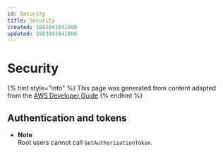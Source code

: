 ```yaml
---
id: Security
title: Security
created: 1683841041000
updated: 1683841041000
---
```

# Security

{% hint style="info" %}
This page was generated from content adapted from the [AWS Developer Guide](https://github.com/awsdocs/aws-codeartifact-user-guide.git)
{% endhint %}

## Authentication and tokens

- **Note**  
Root users cannot call `GetAuthorizationToken`\.

